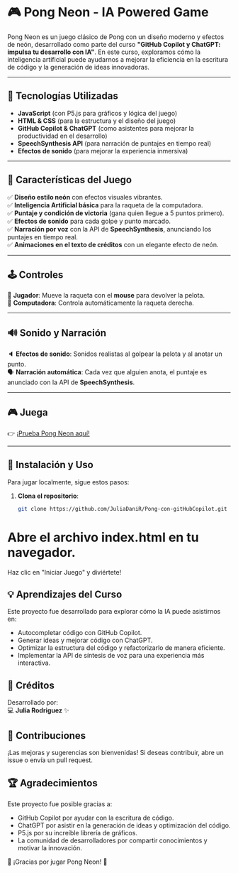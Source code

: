 # 🎮 Pong Neon - IA Powered Game  

Pong Neon es un juego clásico de Pong con un diseño moderno y efectos de neón, desarrollado como parte del curso **"GitHub Copilot y ChatGPT: impulsa tu desarrollo con IA"**. En este curso, exploramos cómo la inteligencia artificial puede ayudarnos a mejorar la eficiencia en la escritura de código y la generación de ideas innovadoras.  

---

## 🚀 Tecnologías Utilizadas  
- **JavaScript** (con P5.js para gráficos y lógica del juego)  
- **HTML & CSS** (para la estructura y el diseño del juego)  
- **GitHub Copilot & ChatGPT** (como asistentes para mejorar la productividad en el desarrollo)  
- **SpeechSynthesis API** (para narración de puntajes en tiempo real)  
- **Efectos de sonido** (para mejorar la experiencia inmersiva)  

---

## 🎨 Características del Juego  
✅ **Diseño estilo neón** con efectos visuales vibrantes.  
✅ **Inteligencia Artificial básica** para la raqueta de la computadora.  
✅ **Puntaje y condición de victoria** (gana quien llegue a 5 puntos primero).  
✅ **Efectos de sonido** para cada golpe y punto marcado.  
✅ **Narración por voz** con la API de **SpeechSynthesis**, anunciando los puntajes en tiempo real.  
✅ **Animaciones en el texto de créditos** con un elegante efecto de neón.  

---

## 🕹️ Controles  
🎾 **Jugador**: Mueve la raqueta con el **mouse** para devolver la pelota.  
🎾 **Computadora**: Controla automáticamente la raqueta derecha.  

---

## 🔊 Sonido y Narración  
🔈 **Efectos de sonido**: Sonidos realistas al golpear la pelota y al anotar un punto.  
🗣️ **Narración automática**: Cada vez que alguien anota, el puntaje es anunciado con la API de **SpeechSynthesis**.  

---

## 🎮 Juega  
👉 [¡Prueba Pong Neon aquí!](https://juliadanir.github.io/Pong-con-gitHubCopilot/)  

---

## 🔧 Instalación y Uso  
Para jugar localmente, sigue estos pasos:  

1. **Clona el repositorio**:  
   ```bash
   git clone https://github.com/JuliaDaniR/Pong-con-gitHubCopilot.git
# Abre el archivo index.html en tu navegador.
Haz clic en "Iniciar Juego" y diviértete!

## 💡 Aprendizajes del Curso
Este proyecto fue desarrollado para explorar cómo la IA puede asistirnos en:

- Autocompletar código con GitHub Copilot.
- Generar ideas y mejorar código con ChatGPT.
- Optimizar la estructura del código y refactorizarlo de manera eficiente.
- Implementar la API de síntesis de voz para una experiencia más interactiva.

## 📜 Créditos
Desarrollado por:  
💻 **Julia Rodriguez** ✨

## 📢 Contribuciones
¡Las mejoras y sugerencias son bienvenidas! Si deseas contribuir, abre un issue o envía un pull request.

## 🏆 Agradecimientos
Este proyecto fue posible gracias a:

- GitHub Copilot por ayudar con la escritura de código.
- ChatGPT por asistir en la generación de ideas y optimización del código.
- P5.js por su increíble librería de gráficos.
- La comunidad de desarrolladores por compartir conocimientos y motivar la innovación.

🎉 ¡Gracias por jugar Pong Neon! 🚀



